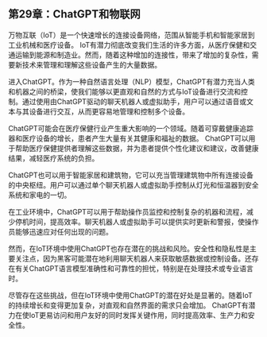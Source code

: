 ## 第29章：ChatGPT和物联网

万物互联（IoT）是一个快速增长的连接设备网络，范围从智能手机和智能家居到工业机械和医疗设备。 IoT有潜力彻底改变我们生活的许多方面，从医疗保健和交通运输到能源和制造业。然而，随着这种增加的连接性，带来了增加的复杂性，需要新技术来管理和理解这些设备产生的大量数据。

进入ChatGPT。作为一种自然语言处理（NLP）模型，ChatGPT有潜力充当人类和机器之间的桥梁，使我们能够以更直观和自然的方式与IoT设备进行交流和控制。通过使用由ChatGPT驱动的聊天机器人或虚拟助手，用户可以通过语音或文本与其设备进行交互，从而更容易地管理和控制多个设备。

ChatGPT可能会在医疗保健行业产生重大影响的一个领域。随着可穿戴健康追踪器和医疗设备的增长，患者产生大量有关其健康和福祉的数据。 ChatGPT可以用于帮助医疗保健提供者理解这些数据，并为患者提供个性化建议和建议，改善健康结果，减轻医疗系统的负担。

ChatGPT也可以用于智能家居和建筑物，它可以充当管理建筑物中所有连接设备的中央枢纽。用户可以通过单个聊天机器人或虚拟助手控制从灯光和恒温器到安全系统和家电的一切。

在工业环境中，ChatGPT可以用于帮助操作员监控和控制复杂的机器和流程，减少停机时间，提高效率。聊天机器人或虚拟助手可以提供实时更新和警报，使操作员能够迅速应对任何出现的问题。

然而，在IoT环境中使用ChatGPT也存在潜在的挑战和风险。安全性和隐私性是主要关注点，因为黑客可能潜在地利用聊天机器人来获取敏感数据或控制设备。还存在有关ChatGPT语言模型准确性和可靠性的担忧，特别是在处理技术或专业语言时。

尽管存在这些挑战，但在IoT环境中使用ChatGPT的潜在好处是显著的。随着IoT的持续增长和变得更加复杂，对直观和自然界面的需求只会增加。 ChatGPT有潜力在使IoT更易访问和用户友好的同时发挥关键作用，同时提高效率、生产力和安全性。
